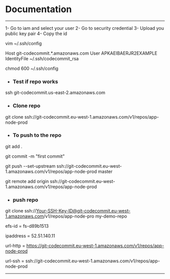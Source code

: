 # __Documentation__
***
1- Go to iam and select your user 
2- Go to security credential
3- Upload you public key pair
4- Copy the id

vim ~/.ssh/config

Host git-codecommit.*.amazonaws.com
  User APKAEIBAERJR2EXAMPLE
  IdentityFile ~/.ssh/codecommit_rsa


chmod 600 ~/.ssh/config

* ###  __Test if repo works__
ssh git-codecommit.us-east-2.amazonaws.com

* ### __Clone repo__
git clone ssh://git-codecommit.eu-west-1.amazonaws.com/v1/repos/app-node-prod
* ### __To push to the repo__

git add .

git commit -m "first commit"

git push --set-upstream ssh://git-codecommit.eu-west-1.amazonaws.com/v1/repos/app-node-prod master

git remote add origin ssh://git-codecommit.eu-west-1.amazonaws.com/v1/repos/app-node-prod

* ### __push repo__
git clone ssh://Your-SSH-Key-ID@git-codecommit.eu-west-1.amazonaws.com/v1/repos/app-node-pro   my-demo-repo

efs-id = fs-d89b1513

ipaddress = 52.51.140.11

url-http = https://git-codecommit.eu-west-1.amazonaws.com/v1/repos/app-node-prod

url-ssh = ssh://git-codecommit.eu-west-1.amazonaws.com/v1/repos/app-node-prod
***
